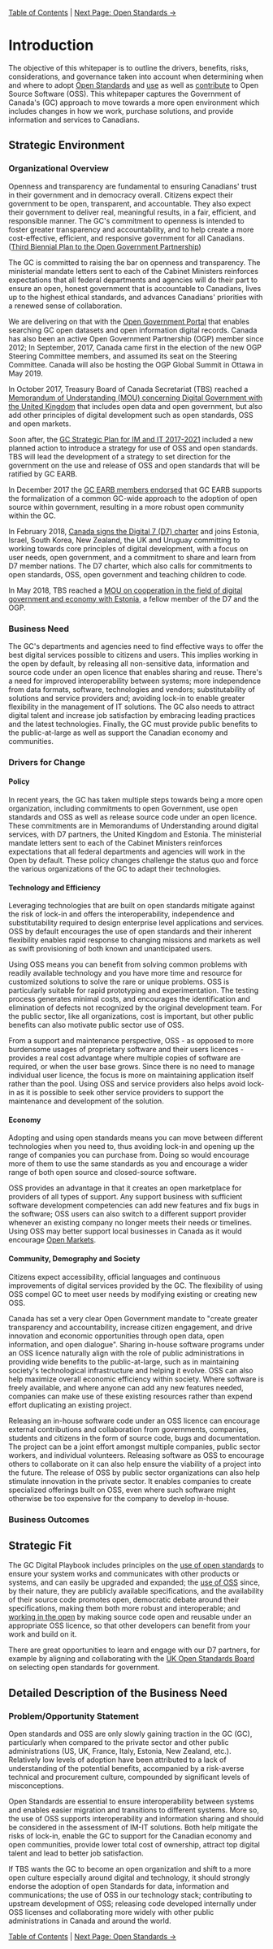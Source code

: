 [Table of Contents](../README.md#table-of-contents) | [Next Page: Open Standards ->](2_Open_Standards.md)

# Introduction

The objective of this whitepaper is to outline the drivers, benefits, risks, considerations, and governance taken into account when determining when and where to adopt [Open Standards](2_Open_Standards.md) and [use](3_Open_Source_Software_Use.md) as well as [contribute](4_Open_Source_Software_Contribution.md) to Open Source Software (OSS). This whitepaper captures the Government of Canada's (GC) approach to move towards a more open environment which includes changes in how we work, purchase solutions, and provide information and services to Canadians.

## Strategic Environment

### Organizational Overview

Openness and transparency are fundamental to ensuring Canadians' trust in their government and in democracy overall. Citizens expect their government to be open, transparent, and accountable. They also expect their government to deliver real, meaningful results, in a fair, efficient, and responsible manner. The GC's commitment to openness is intended to foster greater transparency and accountability, and to help create a more cost-effective, efficient, and responsive government for all Canadians. ([Third Biennial Plan to the Open Government Partnership](https://open.canada.ca/en/content/third-biennial-plan-open-government-partnership))

The GC is committed to raising the bar on openness and transparency. The ministerial mandate letters sent to each of the Cabinet Ministers reinforces expectations that all federal departments and agencies will do their part to ensure an open, honest government that is accountable to Canadians, lives up to the highest ethical standards, and advances Canadians' priorities with a renewed sense of collaboration.

We are delivering on that with the [Open Government Portal](https://open.canada.ca/en) that enables searching GC open datasets and open information digital records. Canada has also been an active Open Government Partnership (OGP) member since 2012; In September, 2017, Canada came first in the election of the new OGP Steering Committee members, and assumed its seat on the Steering Committee. Canada will also be hosting the OGP Global Summit in Ottawa in May 2019.

In October 2017, Treasury Board of Canada Secretariat (TBS) reached a [Memorandum of Understanding (MOU) concerning Digital Government with the United Kingdom](https://www.canada.ca/en/treasury-board-secretariat/services/innovation/memorandum-understanding-concerning-digital-government.html) that includes open data and open government, but also add other principles of digital development such as open standards, OSS and open markets.

Soon after, the [GC Strategic Plan for IM and IT 2017-2021](https://www.canada.ca/en/treasury-board-secretariat/services/information-technology/strategic-plan-2017-2021.html) included a new planned action to introduce a strategy for use of OSS and open standards. TBS will lead the development of a strategy to set direction for the government on the use and release of OSS and open standards that will be ratified by GC EARB.

In December 2017 the [GC EARB members endorsed](http://www.gcpedia.gc.ca/gcwiki/images/9/98/GC_EARB_2017-12-14_Record_of_Discussion.pdf) that GC EARB supports the formalization of a common GC-wide approach to the adoption of open source within government, resulting in a more robust open community within the GC.

In February 2018, [Canada signs the Digital 7 (D7) charter](https://www.canada.ca/en/treasury-board-secretariat/news/2018/02/canada_joins_leadingdigitalnationsind7.html) and joins Estonia, Israel, South Korea, New Zealand, the UK and Uruguay committing to working towards core principles of digital development, with a focus on user needs, open government, and a commitment to share and learn from D7 member nations. The D7 charter, which also calls for commitments to open standards, OSS, open government and teaching children to code.

In May 2018, TBS reached a [MOU on cooperation in the field of digital government and economy with Estonia](https://www.canada.ca/en/treasury-board-secretariat/services/innovation/memorandum-understanding-can-estonia-digital-government-economy.html), a fellow member of the D7 and the OGP.

### Business Need

The GC's departments and agencies need to find effective ways to offer the best digital services possible to citizens and users. This implies working in the open by default, by releasing all non-sensitive data, information and source code under an open licence that enables sharing and reuse. There's a need for improved interoperability between systems; more independence from data formats, software, technologies and vendors; substitutability of solutions and service providers and; avoiding lock-in to enable greater flexibility in the management of IT solutions. The GC also needs to attract digital talent and increase job satisfaction by embracing leading practices and the latest technologies. Finally, the GC must provide public benefits to the public-at-large as well as support the Canadian economy and communities.

### Drivers for Change

#### Policy

In recent years, the GC has taken multiple steps towards being a more open organization, including commitments to open Government, use open standards and OSS as well as release source code under an open licence. These commitments are in Memorandums of Understanding around digital services, with D7 partners, the United Kingdom and Estonia. The ministerial mandate letters sent to each of the Cabinet Ministers reinforces expectations that all federal departments and agencies will work in the Open by default. These policy changes challenge the status quo and force the various organizations of the GC to adapt their technologies.

#### Technology and Efficiency

Leveraging technologies that are built on open standards mitigate against the risk of lock-in and offers the interoperability, independence and substitutability required to design enterprise level applications and services. OSS by default encourages the use of open standards and their inherent flexibility enables rapid response to changing missions and markets as well as swift provisioning of both known and unanticipated users.

Using OSS means you can benefit from solving common problems with readily available technology and you have more time and resource for customized solutions to solve the rare or unique problems. OSS is particularly suitable for rapid prototyping and experimentation. The testing process generates minimal costs, and encourages the identification and elimination of defects not recognized by the original development team. For the public sector, like all organizations, cost is important, but other public benefits can also motivate public sector use of OSS.

From a support and maintenance perspective, OSS - as opposed to more burdensome usages of proprietary software and their users licences - provides a real cost advantage where multiple copies of software are required, or when the user base grows. Since there is no need to manage individual user licence, the focus is more on maintaining application itself rather than the pool. Using OSS and service providers also helps avoid lock-in as it is possible to seek other service providers to support the maintenance and development of the solution.

#### Economy

Adopting and using open standards means you can move between different technologies when you need to, thus avoiding lock-in and opening up the range of companies you can purchase from. Doing so would encourage more of them to use the same standards as you and encourage a wider range of both open source and closed-source software.

OSS provides an advantage in that it creates an open marketplace for providers of all types of support. Any support business with sufficient software development competencies can add new features and fix bugs in the software; OSS users can also switch to a different support provider whenever an existing company no longer meets their needs or timelines. Using OSS may better support local businesses in Canada as it would encourage [Open Markets](5_Open_Markets.md).

#### Community, Demography and Society

Citizens expect accessibility, official languages and continuous improvements of digital services provided by the GC. The flexibility of using OSS compel GC to meet user needs by modifying existing or creating new OSS.

Canada has set a very clear Open Government mandate to "create greater transparency and accountability, increase citizen engagement, and drive innovation and economic opportunities through open data, open information, and open dialogue". Sharing in-house software programs under an OSS licence naturally align with the role of public administrations in providing wide benefits to the public-at-large, such as in maintaining society's technological infrastructure and helping it evolve. OSS can also help maximize overall economic efficiency within society. Where software is freely available, and where anyone can add any new features needed, companies can make use of these existing resources rather than expend effort duplicating an existing project.

Releasing an in-house software code under an OSS licence can encourage external contributions and collaboration from governments, companies, students and citizens in the form of source code, bugs and documentation. The project can be a joint effort amongst multiple companies, public sector workers, and individual volunteers. Releasing software as OSS to encourage others to collaborate on it can also help ensure the viability of a project into the future. The release of OSS by public sector organizations can also help stimulate innovation in the private sector. It enables companies to create specialized offerings built on OSS, even where such software might otherwise be too expensive for the company to develop in-house.

### Business Outcomes

## Strategic Fit

The GC Digital Playbook includes principles on the [use of open standards](https://canada-ca.github.io/digital-playbook-guide-numerique/views-vues/standards-normes/en/4-use-open-standards-solutions.html) to ensure your system works and communicates with other products or systems, and can easily be upgraded and expanded; the [use of OSS](https://canada-ca.github.io/digital-playbook-guide-numerique/views-vues/standards-normes/en/4-use-open-standards-solutions.html) since, by their nature, they are publicly available specifications, and the availability of their source code promotes open, democratic debate around their specifications, making them both more robust and interoperable; and [working in the open](https://canada-ca.github.io/digital-playbook-guide-numerique/views-vues/standards-normes/en/3-work-in-open-by-default.html) by making source code open and reusable under an appropriate OSS licence, so that other developers can benefit from your work and build on it.

There are great opportunities to learn and engage with our D7 partners, for example by aligning and collaborating with the [UK Open Standards Board](https://www.gov.uk/government/groups/open-standards-board) on selecting open standards for government.

## Detailed Description of the Business Need

### Problem/Opportunity Statement

Open standards and OSS are only slowly gaining traction in the GC (GC), particularly when compared to the private sector and other public administrations (US, UK, France, Italy, Estonia, New Zealand, etc.). Relatively low levels of adoption have been attributed to a lack of understanding of the potential benefits, accompanied by a risk-averse technical and procurement culture, compounded by significant levels of misconceptions.

Open Standards are essential to ensure interoperability between systems and enables easier migration and transitions to different systems. More so, the use of OSS supports interoperability and information sharing and should be considered in the assessment of IM-IT solutions. Both help mitigate the risks of lock-in, enable the GC to support for the Canadian economy and open communities, provide lower total cost of ownership, attract top digital talent and lead to better job satisfaction.

If TBS wants the GC to become an open organization and shift to a more open culture especially around digital and technology, it should strongly endorse the adoption of open Standards for data, information and communications; the use of OSS in our technology stack; contributing to upstream development of OSS; releasing code developed internally under OSS licenses and collaborating more widely with other public administrations in Canada and around the world.

[Table of Contents](../README.md#table-of-contents) | [Next Page: Open Standards ->](2_Open_Standards.md)
